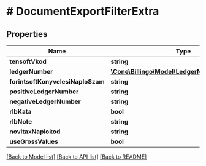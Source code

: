 # # DocumentExportFilterExtra

## Properties

Name | Type | Description | Notes
------------ | ------------- | ------------- | -------------
**tensoftVkod** | **string** |  | [optional]
**ledgerNumber** | [**\Cone\Billingo\Model\LedgerNumberInformation**](LedgerNumberInformation.md) |  | [optional]
**forintsoftKonyvelesiNaploSzam** | **string** |  | [optional]
**positiveLedgerNumber** | **string** |  | [optional]
**negativeLedgerNumber** | **string** |  | [optional]
**rlbKata** | **bool** |  | [optional]
**rlbNote** | **string** |  | [optional]
**novitaxNaplokod** | **string** |  | [optional]
**useGrossValues** | **bool** |  | [optional]

[[Back to Model list]](../../README.md#models) [[Back to API list]](../../README.md#endpoints) [[Back to README]](../../README.md)

